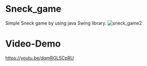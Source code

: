 # Sneck_game
Simple Sneck game by using java Swing library.
![sneck_game2](https://user-images.githubusercontent.com/95842318/153860916-c722d60b-df55-40b4-8d7a-cf518a08f6d1.png)
# Video-Demo
https://youtu.be/dqmRGL5CpRU
